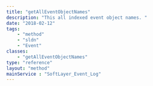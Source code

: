```yaml
---
title: "getAllEventObjectNames"
description: "This all indexed event object names. "
date: "2018-02-12"
tags:
    - "method"
    - "sldn"
    - "Event"
classes:
    - "getAllEventObjectNames"
type: "reference"
layout: "method"
mainService : "SoftLayer_Event_Log"
---
```

